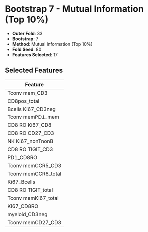 # Bootstrap 7 - Mutual Information (Top 10%)

- **Outer Fold**: 33
- **Bootstrap**: 7
- **Method**: Mutual Information (Top 10%)
- **Fold Seed**: 80
- **Features Selected**: 17

## Selected Features

| Feature |
|---------|
| Tconv mem_CD3 |
| CD8pos_total |
| Bcells Ki67_CD3neg |
| Tconv memPD1_mem |
| CD8 RO Ki67_CD8 |
| CD8 RO CD27_CD3 |
| NK Ki67_nonTnonB |
| CD8 RO TIGIT_CD3 |
| PD1_CD8RO |
| Tconv memCCR5_CD3 |
| Tconv memCCR6_total |
| Ki67_Bcells |
| CD8 RO TIGIT_total |
| Tconv memKi67_total |
| Ki67_CD8RO |
| myeloid_CD3neg |
| Tconv memCD27_CD3 |
